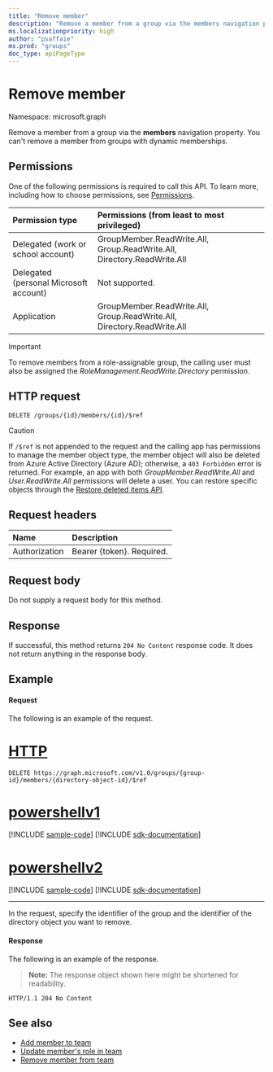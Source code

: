 ```yaml
---
title: "Remove member"
description: "Remove a member from a group via the members navigation property."
ms.localizationpriority: high
author: "psaffaie"
ms.prod: "groups"
doc_type: apiPageType
---
```


# Remove member

Namespace: microsoft.graph

Remove a member from a group via the **members** navigation property. You can't remove a member from groups with dynamic memberships.

## Permissions

One of the following permissions is required to call this API. To learn more, including how to choose permissions, see [Permissions](/graph/permissions-reference).

| Permission type                        | Permissions (from least to most privileged)                             |
| :------------------------------------- | :---------------------------------------------------------------------- |
| Delegated (work or school account)     | GroupMember.ReadWrite.All, Group.ReadWrite.All, Directory.ReadWrite.All |
| Delegated (personal Microsoft account) | Not supported.                                                          |
| Application                            | GroupMember.ReadWrite.All, Group.ReadWrite.All, Directory.ReadWrite.All |

> [!IMPORTANT]
> To remove members from a role-assignable group, the calling user must also be assigned the _RoleManagement.ReadWrite.Directory_ permission.

## HTTP request

<!-- { "blockType": "ignored" } -->

```http
DELETE /groups/{id}/members/{id}/$ref
```
> [!CAUTION]
> If `/$ref` is not appended to the request and the calling app has permissions to manage the member object type, the member object will also be deleted from Azure Active Directory (Azure AD); otherwise, a `403 Forbidden` error is returned. For example, an app with both *GroupMember.ReadWrite.All* and *User.ReadWrite.All* permissions will delete a user. You can restore specific objects through the [Restore deleted items API](directory-deleteditems-restore.md).

## Request headers

| Name          | Description               |
| :------------ | :------------------------ |
| Authorization | Bearer {token}. Required. |

## Request body

Do not supply a request body for this method.

## Response

If successful, this method returns `204 No Content` response code. It does not return anything in the response body.

## Example

#### Request

The following is an example of the request.

# [HTTP](#tab/http)

<!-- {
  "blockType": "request",
  "name": "delete_member_from_group"
}-->

```http
DELETE https://graph.microsoft.com/v1.0/groups/{group-id}/members/{directory-object-id}/$ref
```

# [powershellv1](#tab/powershellv1)
[!INCLUDE [sample-code](../includes/snippets/powershellv1/delete-member-from-group-powershellv1-snippets.md)]
[!INCLUDE [sdk-documentation](../includes/snippets/snippets-sdk-documentation-link.md)]

# [powershellv2](#tab/powershellv2)
[!INCLUDE [sample-code](../includes/snippets/powershellv2/delete-member-from-group-powershellv2-snippets.md)]
[!INCLUDE [sdk-documentation](../includes/snippets/snippets-sdk-documentation-link.md)]

---

In the request, specify the identifier of the group and the identifier of the directory object you want to remove.

#### Response

The following is an example of the response.

> **Note:** The response object shown here might be shortened for readability.

<!-- {
  "blockType": "response"
} -->

```http
HTTP/1.1 204 No Content
```

## See also

- [Add member to team](team-post-members.md)
- [Update member's role in team](team-update-members.md)
- [Remove member from team](team-delete-members.md)

<!-- uuid: 8fcb5dbc-d5aa-4681-8e31-b001d5168d79
2015-10-25 14:57:30 UTC -->
<!-- {
  "type": "#page.annotation",
  "description": "Create member",
  "keywords": "",
  "section": "documentation",
  "tocPath": "",
  "suppressions": [
  ]
}-->
